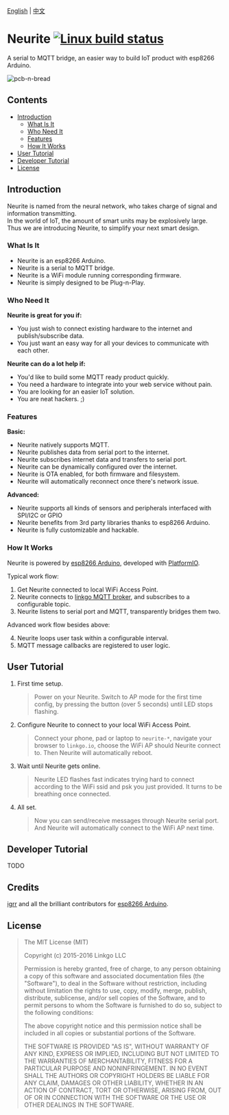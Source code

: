 [English](#) | [中文](#)

# Neurite [![Linux build status](https://travis-ci.org/linkgo/neurite.svg)](https://travis-ci.org/linkgo/neurite)

A serial to MQTT bridge, an easier way to build IoT product with esp8266 Arduino.

![pcb-n-bread](https://raw.githubusercontent.com/linkgo/neurite/master/hardware/neurite-pcb-n-bread.png)

## Contents
- [Introduction](#introduction)
  - [What Is It](#what-is-it)
  - [Who Need It](#who-need-it)
  - [Features](#features)
  - [How It Works](#how-it-works)
- [User Tutorial](#user-tutorial)
- [Developer Tutorial](#developer-tutorial)
- [License](#license)


## Introduction

Neurite is named from the neural network, who takes charge of signal and information transmitting.  
In the world of IoT, the amount of smart units may be explosively large.  
Thus we are introducing Neurite, to simplify your next smart design.


### What Is It


* Neurite is an esp8266 Arduino.
* Neurite is a serial to MQTT bridge.
* Neurite is a WiFi module running corresponding firmware.
* Neurite is simply designed to be Plug-n-Play.


### Who Need It

**Neurite is great for you if:**

* You just wish to connect existing hardware to the internet and publish/subscribe data.
* You just want an easy way for all your devices to communicate with each other.

**Neurite can do a lot help if:**

* You'd like to build some MQTT ready product quickly.
* You need a hardware to integrate into your web service without pain.
* You are looking for an easier IoT solution.
* You are neat hackers. ;)


### Features

**Basic:**

* Neurite natively supports MQTT.
* Neurite publishes data from serial port to the internet.
* Neurite subscribes internet data and transfers to serial port.
* Neurite can be dynamically configured over the internet.
* Neurite is OTA enabled, for both firmware and filesystem.
* Neurite will automatically reconnect once there's network issue.

**Advanced:**

* Neurite supports all kinds of sensors and peripherals interfaced with SPI/I2C or GPIO
* Neurite benefits from 3rd party libraries thanks to esp8266 Arduino.
* Neurite is fully customizable and hackable.


### How It Works

Neurite is powered by [esp8266 Arduino](https://github.com/esp8266/Arduino), developed with [PlatformIO](http://platformio.org/).

Typical work flow:

1. Get Neurite connected to local WiFi Access Point.
2. Neurite connects to [linkgo MQTT broker](#), and subscribes to a configurable topic.
3. Neurite listens to serial port and MQTT, transparently bridges them two.

Advanced work flow besides above:

4. Neurite loops user task within a configurable interval.
5. MQTT message callbacks are registered to user logic.


## User Tutorial

1. First time setup.
    > Power on your Neurite. Switch to AP mode for the first time config, by pressing the button (over 5 seconds) until LED stops flashing.  

2. Configure Neurite to connect to your local WiFi Access Point.
    > Connect your phone, pad or laptop to `neurite-*`, navigate your browser to `linkgo.io`, choose the WiFi AP should Neurite connect to. Then Neurite will automatically reboot. 

3. Wait until Neurite gets online.
    > Neurite LED flashes fast indicates trying hard to connect according to the WiFi ssid and psk you just provided. It turns to be breathing once connected.

4. All set.
    > Now you can send/receive messages through Neurite serial port.  
    > And Neurite will automatically connect to the WiFi AP next time.


## Developer Tutorial

TODO


## Credits

[igrr](https://github.com/igrr) and all the brilliant contributors for [esp8266 Arduino](https://github.com/esp8266/Arduino).


## License

> The MIT License (MIT)
>
> Copyright (c) 2015-2016 Linkgo LLC
>
> Permission is hereby granted, free of charge, to any person obtaining a copy
> of this software and associated documentation files (the "Software"), to deal
> in the Software without restriction, including without limitation the rights
> to use, copy, modify, merge, publish, distribute, sublicense, and/or sell
> copies of the Software, and to permit persons to whom the Software is
> furnished to do so, subject to the following conditions:
>
> The above copyright notice and this permission notice shall be included in all
> copies or substantial portions of the Software.
>
> THE SOFTWARE IS PROVIDED "AS IS", WITHOUT WARRANTY OF ANY KIND, EXPRESS OR
> IMPLIED, INCLUDING BUT NOT LIMITED TO THE WARRANTIES OF MERCHANTABILITY,
> FITNESS FOR A PARTICULAR PURPOSE AND NONINFRINGEMENT. IN NO EVENT SHALL THE
> AUTHORS OR COPYRIGHT HOLDERS BE LIABLE FOR ANY CLAIM, DAMAGES OR OTHER
> LIABILITY, WHETHER IN AN ACTION OF CONTRACT, TORT OR OTHERWISE, ARISING FROM,
> OUT OF OR IN CONNECTION WITH THE SOFTWARE OR THE USE OR OTHER DEALINGS IN THE
> SOFTWARE.
